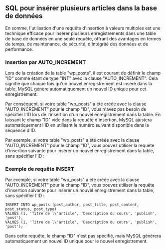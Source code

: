 ## SQL pour insérer plusieurs articles dans la base de données

En somme, l'utilisation d'une requête d'insertion à valeurs multiples est une technique efficace pour insérer plusieurs enregistrements dans une table de base de données en une seule requête, offrant des avantages en termes de temps, de maintenance, de sécurité, d'intégrité des données et de performance.

### Insertion par AUTO_INCREMENT

Lors de la création de la table "wp_posts", il est courant de définir le champ "ID" comme étant de type "INT" avec la clause "AUTO_INCREMENT". Cela signifie que chaque fois qu'un nouvel enregistrement est inséré dans la table, MySQL génère automatiquement un nouvel ID unique pour cet enregistrement.

Par conséquent, si votre table "wp_posts" a été créée avec la clause "AUTO_INCREMENT" pour le champ "ID", vous n'avez pas besoin de spécifier l'ID lors de l'insertion d'un nouvel enregistrement dans la table. En laissant le champ "ID" vide dans la requête d'insertion, MySQL ajustera automatiquement l'ID en utilisant le numéro suivant disponible dans la séquence d'ID.

Par exemple, si votre table "wp_posts" a été créée avec la clause "AUTO_INCREMENT" pour le champ "ID", vous pouvez utiliser la requête d'insertion suivante pour insérer un nouvel enregistrement dans la table, sans spécifier l'ID :

### Exemple de requête INSERT

Par exemple, si votre table "wp_posts" a été créée avec la clause "AUTO_INCREMENT" pour le champ "ID", vous pouvez utiliser la requête d'insertion suivante pour insérer un nouvel enregistrement dans la table, sans spécifier l'ID :

```
INSERT INTO wp_posts (post_author, post_title, post_content, post_status, post_type)
VALUES (1, 'Titre de l\'article', 'Description du cours', 'publish', 'post'),
VALUES (1, 'Titre de l\'article', 'Description du cours', 'publish', 'post');
```

Dans cette requête, le champ "ID" n'est pas spécifié, mais MySQL générera automatiquement un nouvel ID unique pour le nouvel enregistrement.
